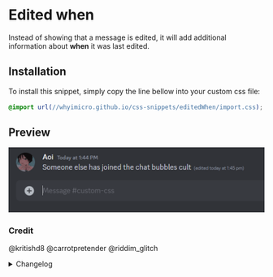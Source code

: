 # Edited when
Instead of showing that a message is edited, it will add additional information about **when** it was last edited.
## Installation
To install this snippet, simply copy the line bellow into your custom css file:
```css
@import url(//whyimicro.github.io/css-snippets/editedWhen/import.css);
```
## Preview
![image](https://raw.githubusercontent.com/WhyiMicro/css-snippets/main/_previews/editedWhen.png)
### Credit
@kritishd8
@carrotpretender
@riddim_glitch
<details>
<summary>Changelog</summary>

## 2.0.0

- Added @riddim_glitch's snippet as base
- Made the editedWhen appear on message hover instead
- Imported @carrotpretender's code (requested by me)
  
## 1.0.0

- Moved from old repo to new one

</details>
